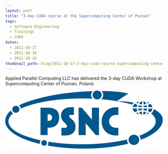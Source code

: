 ```yaml
---
layout: post
title: "3-day CUDA course at the Supercomputing Center of Poznan"
tags:
  - Software Engineering
  - Trainings
  - CUDA
dates:
  - 2011-10-17
  - 2011-10-18
  - 2011-10-19
thumbnail_path: blog/2011-10-17-3-day-cuda-course-supercomputing-center-of-poznan-poland/psnc_logo.png
---
```


Applied Parallel Computing LLC has delivered the 3-day CUDA Workshop at Supercomputing Center of Poznan, Poland.

![alt text](\assets\img\blog\2011-10-17-3-day-cuda-course-supercomputing-center-of-poznan-poland/psnc_logo.png "Logo Title Text 1")
